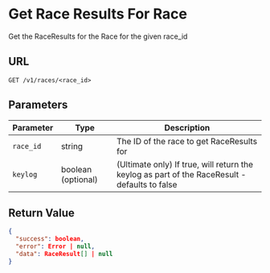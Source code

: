 # Get Race Results For Race

Get the RaceResults for the Race for the given race_id

## URL

`GET /v1/races/<race_id>`

## Parameters

| Parameter | Type               | Description                                                                                   |
|-----------|--------------------|-----------------------------------------------------------------------------------------------|
| `race_id` | string             | The ID of the race to get RaceResults for                                                     |
| `keylog`  | boolean (optional) | (Ultimate only) If true, will return the keylog as part of the RaceResult - defaults to false |

## Return Value

```json
{
  "success": boolean,
  "error": Error | null,
  "data": RaceResult[] | null
}
```